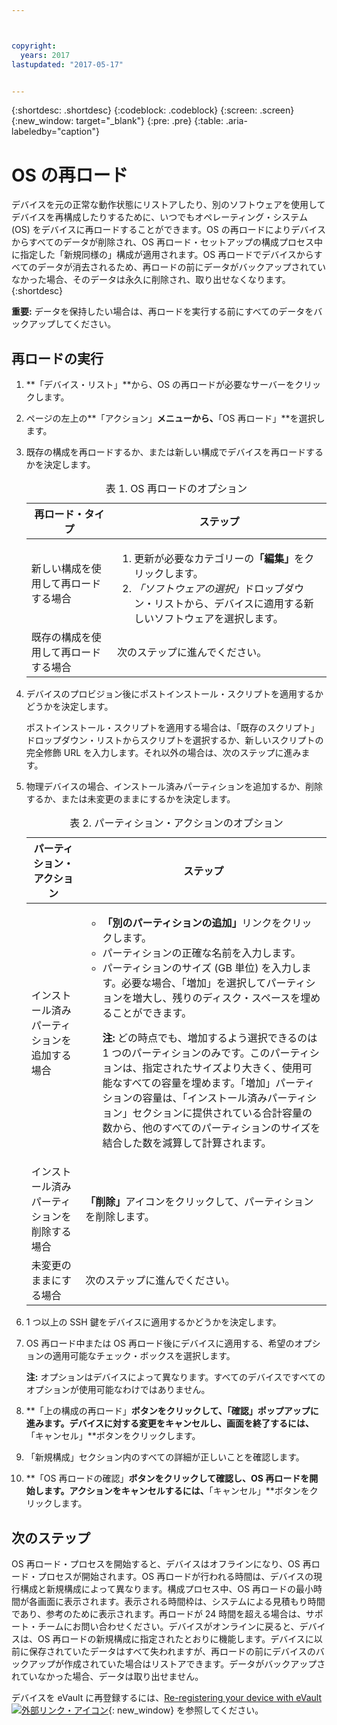 ```yaml
---



copyright:
  years: 2017
lastupdated: "2017-05-17"


---
```


{:shortdesc: .shortdesc}
{:codeblock: .codeblock}
{:screen: .screen}
{:new_window: target="_blank"}
{:pre: .pre}
{:table: .aria-labeledby="caption"}

#  OS の再ロード
デバイスを元の正常な動作状態にリストアしたり、別のソフトウェアを使用してデバイスを再構成したりするために、いつでもオペレーティング・システム (OS) をデバイスに再ロードすることができます。OS の再ロードによりデバイスからすべてのデータが削除され、OS 再ロード・セットアップの構成プロセス中に指定した「新規同様の」構成が適用されます。OS 再ロードでデバイスからすべてのデータが消去されるため、再ロードの前にデータがバックアップされていなかった場合、そのデータは永久に削除され、取り出せなくなります。
{:shortdesc}

**重要:** データを保持したい場合は、再ロードを実行する前にすべてのデータをバックアップしてください。

## 再ロードの実行
1. **「デバイス・リスト」**から、OS の再ロードが必要なサーバーをクリックします。
2. ページの左上の**「アクション」**メニューから、**「OS 再ロード」**を選択します。
3. 既存の構成を再ロードするか、または新しい構成でデバイスを再ロードするかを決定します。

   <table>
   <CAPTION>表 1. OS 再ロードのオプション</CAPTION>
   <THEAD>
   <TR>
   <th>再ロード・タイプ</th>
   <th>ステップ</th>
   </TR>
   </THEAD>
   <TBODY>
   <tr>
   <td>新しい構成を使用して再ロードする場合</td>
   <td>
   <ol>
   <li>更新が必要なカテゴリーの<b>「編集」</b>をクリックします。</li>
   <li><i>「ソフトウェアの選択」</i>ドロップダウン・リストから、デバイスに適用する新しいソフトウェアを選択します。</li>
   </ol>
   </td>
   </tr>
   <tr>
   <td>既存の構成を使用して再ロードする場合</td>
   <td>次のステップに進んでください。</td>
   </tr>
   </TBODY>
   </table>

4. デバイスのプロビジョン後にポストインストール・スクリプトを適用するかどうかを決定します。

   ポストインストール・スクリプトを適用する場合は、「既存のスクリプト」ドロップダウン・リストからスクリプトを選択するか、新しいスクリプトの完全修飾 URL を入力します。それ以外の場合は、次のステップに進みます。

5. 物理デバイスの場合、インストール済みパーティションを追加するか、削除するか、または未変更のままにするかを決定します。
   
   <table>
   <CAPTION>表 2. パーティション・アクションのオプション</CAPTION>
   <THEAD>
   <TR>
   <th>パーティション・アクション</th>
   <th>ステップ</th>
   </TR>
   </THEAD>
   <TBODY>
   <tr>
   <td>インストール済みパーティションを追加する場合</td>
   <td>
   <ul>
   <li><b>「別のパーティションの追加」</b>リンクをクリックします。</li>
   <li>パーティションの正確な名前を入力します。</li>
   <li>パーティションのサイズ (GB 単位) を入力します。必要な場合、「増加」を選択してパーティションを増大し、残りのディスク・スペースを埋めることができます。
   <p><b>注:</b> どの時点でも、増加するよう選択できるのは 1 つのパーティションのみです。このパーティションは、指定されたサイズより大きく、使用可能なすべての容量を埋めます。「増加」パーティションの容量は、「インストール済みパーティション」セクションに提供されている合計容量の数から、他のすべてのパーティションのサイズを結合した数を減算して計算されます。</p>
   </li>
   </ul>
   </td>
   </tr>
   <tr>
   <td>インストール済みパーティションを削除する場合</td>
   <td><b>「削除」</b>アイコンをクリックして、パーティションを削除します。</td>
   </tr>
   <tr>
   <td>未変更のままにする場合</td>
   <td>次のステップに進んでください。</td>
   </tr>
   </TBODY>
   </table>
    
6. 1 つ以上の SSH 鍵をデバイスに適用するかどうかを決定します。

7. OS 再ロード中または OS 再ロード後にデバイスに適用する、希望のオプションの適用可能なチェック・ボックスを選択します。

   **注:** オプションはデバイスによって異なります。すべてのデバイスですべてのオプションが使用可能なわけではありません。

8. **「上の構成の再ロード」**ボタンをクリックして、「確認」ポップアップに進みます。デバイスに対する変更をキャンセルし、画面を終了するには、**「キャンセル」**ボタンをクリックします。

9. 「新規構成」セクション内のすべての詳細が正しいことを確認します。  

10. **「OS 再ロードの確認」**ボタンをクリックして確認し、OS 再ロードを開始します。アクションをキャンセルするには、**「キャンセル」**ボタンをクリックします。

## 次のステップ
OS 再ロード・プロセスを開始すると、デバイスはオフラインになり、OS 再ロード・プロセスが開始されます。OS 再ロードが行われる時間は、デバイスの現行構成と新規構成によって異なります。構成プロセス中、OS 再ロードの最小時間が各画面に表示されます。表示される時間枠は、システムによる見積もり時間であり、参考のために表示されます。再ロードが 24 時間を超える場合は、サポート・チームにお問い合わせください。デバイスがオンラインに戻ると、デバイスは、OS 再ロードの新規構成に指定されたとおりに機能します。デバイスに以前に保存されていたデータはすべて失われますが、再ロードの前にデバイスのバックアップが作成されていた場合はリストアできます。データがバックアップされていなかった場合、データは取り出せません。
 
デバイスを eVault に再登録するには、[Re-registering your device with eVault![外部リンク・アイコン](../icons/launch-glyph.svg "外部リンク・アイコン")](https://knowledgelayer.softlayer.com/procedure/how-do-i-re-register-evault){: new_window} を参照してください。
